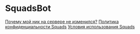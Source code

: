 # SquadsBot
[Почему мой ник на сервере не изменился?](https://github.com/Yarovich/SquadsBot/blob/main/Change%20Nickname.md#почему-мой-ник-на-сервере-не-изменился)
[Политика конфиденциальности Squads](https://github.com/Yarovich/SquadsBot/blob/main/PrivacyPolicy.md#политика-конфиденциальности-squads)
[Условия использования Squads](https://github.com/Yarovich/SquadsBot/blob/main/Terms%20of%20use.md#условия-использования-squads)
